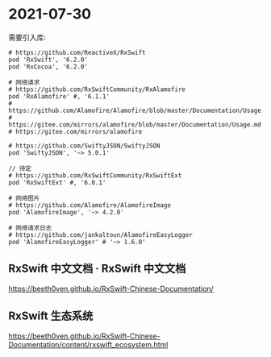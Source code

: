 # 2021-07-30

需要引入库:

```
# https://github.com/ReactiveX/RxSwift
pod 'RxSwift', '6.2.0'
pod 'RxCocoa', '6.2.0'

# 网络请求
# https://github.com/RxSwiftCommunity/RxAlamofire
pod 'RxAlamofire' #, '6.1.1'
# https://github.com/Alamofire/Alamofire/blob/master/Documentation/Usage.md
# https://gitee.com/mirrors/alamofire/blob/master/Documentation/Usage.md
# https://gitee.com/mirrors/alamofire

# https://github.com/SwiftyJSON/SwiftyJSON
pod 'SwiftyJSON', '~> 5.0.1'

// 待定
# https://github.com/RxSwiftCommunity/RxSwiftExt
pod 'RxSwiftExt' #, '6.0.1'

# 网络图片
# https://github.com/Alamofire/AlamofireImage
pod 'AlamofireImage', '~> 4.2.0'

# 网络请求日志
# https://github.com/jankaltoun/AlamofireEasyLogger
pod 'AlamofireEasyLogger' # '~> 1.6.0'
```

## RxSwift 中文文档 · RxSwift 中文文档

https://beeth0ven.github.io/RxSwift-Chinese-Documentation/

## RxSwift 生态系统

https://beeth0ven.github.io/RxSwift-Chinese-Documentation/content/rxswift_ecosystem.html